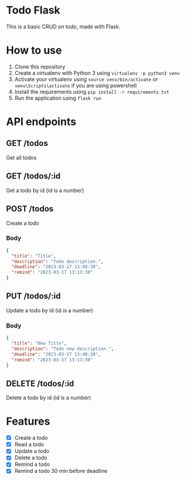 # Todo Flask
This is a basic CRUD on todo, made with Flask.

# How to use
1. Clone this repository
2. Create a virtualenv with Python 3 using `virtualenv -p python3 venv`
3. Activate your virtualenv using `source venv/bin/activate` or `venv\Scripts\activate` if you are using powershell
4. Install the requirements using `pip install -r requirements.txt`
5. Run the application using `flask run`

# API endpoints
## GET /todos
Get all todos
## GET /todos/:id
Get a todo by id (id is a number)
## POST /todos
Create a todo
### Body
```json
{
  "title": "Title",
  "description": "Todo description.",
  "deadline": "2023-03-17 13:40:30",
  "remind": "2023-03-17 13:13:30"
}
```
## PUT /todos/:id
Update a todo by id (id is a number)
### Body
```json
{
  "title": "New Title",
  "description": "Todo new description.",
  "deadline": "2023-03-17 13:40:30",
  "remind": "2023-03-17 13:13:30"
}
```

## DELETE /todos/:id
Delete a todo by id (id is a number)

# Features
- [x] Create a todo
- [x] Read a todo
- [x] Update a todo
- [x] Delete a todo
- [x] Remind a todo
- [X] Remind a todo 30 min before deadline